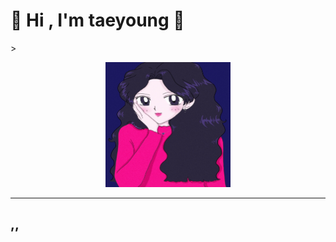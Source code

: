 <p align = "cneter"><h1> 👋 Hi , I'm taeyoung 👋 </h1></p>
> 

<p align = "center"><img src="image.jpg" : width="200" height="200"/></p>

---
,,
---


